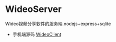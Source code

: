 # WideoServer
Wideo视频分享软件的服务端.nodejs+express+sqlite
* 手机端源码 [WideoClient](https://github.com/mtit/WideoServer)
